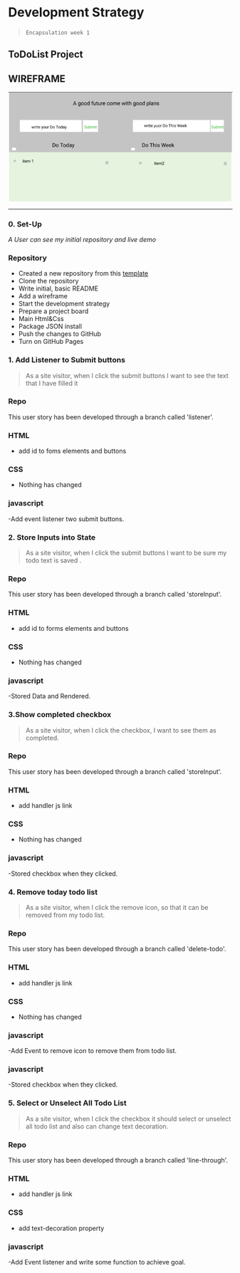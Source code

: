 # Development Strategy

> `Encapsulation week 1`

## ToDoList Project

## WIREFRAME

![wireframe](./todo.png)

---

### 0. Set-Up

_A User can see my initial repository and live demo_

### Repository

- Created a new repository from this [template](https://github.com/HackYourFutureBelgium/encapsulation-week-1-starter)
- Clone the repository
- Write initial, basic README
- Add a wireframe
- Start the development strategy
- Prepare a project board
- Main Html&Css
- Package JSON install
- Push the changes to GitHub
- Turn on GitHub Pages

### 1. Add Listener to Submit buttons

> As a site visitor, when I click the submit buttons I want to see the text that I have filled it

### Repo

This user story has been developed through a branch called 'listener'.

### HTML

- add id to foms elements and buttons

### CSS

- Nothing has changed

### javascript

-Add event listener two submit buttons.

### 2. Store Inputs into State

> As a site visitor, when I click the submit buttons I want to be sure my todo text is saved .

### Repo

This user story has been developed through a branch called 'storeInput'.

### HTML

- add id to forms elements and buttons

### CSS

- Nothing has changed

### javascript

-Stored Data and Rendered.

### 3.Show completed checkbox

> As a site visitor, when I click the checkbox, I want to see them as completed.

### Repo

This user story has been developed through a branch called 'storeInput'.

### HTML

- add handler js link

### CSS

- Nothing has changed

### javascript

-Stored checkbox when they clicked.

### 4. Remove today todo list

> As a site visitor, when I click the remove icon, so that it can be removed from my todo list.

### Repo

This user story has been developed through a branch called 'delete-todo'.

### HTML

- add handler js link

### CSS

- Nothing has changed

### javascript

-Add Event to remove icon to remove them from todo list.

### javascript

-Stored checkbox when they clicked.

### 5. Select or Unselect All Todo List

> As a site visitor, when I click the checkbox it should select or unselect all todo list and also can change text decoration.

### Repo

This user story has been developed through a branch called 'line-through'.

### HTML

- add handler js link

### CSS

- add text-decoration property

### javascript

-Add Event listener and write some function to achieve goal.
